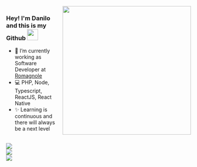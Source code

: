 <img align="right" src="https://user-images.githubusercontent.com/6164326/114714055-1e627400-9d08-11eb-98c0-cb99275c61d3.png" width="350"/>

### Hey! I'm Danilo and this is my Github <img src="https://media.giphy.com/media/hvRJCLFzcasrR4ia7z/giphy.gif" width="30px">

- 🚀 I’m currently working as Software Developer at [Romagnole](https://romagnole.com.br)
- 💻 PHP, Node, Typescript, ReactJS, React Native
- ✨ Learning is continuous and there will always be a next level

</br>
<a href="https://linkedin.com/in/danilodecanini"><img src="https://img.shields.io/badge/linkedin-0077B5.svg?style=for-the-badge&logo=linkedin&logoColor=white"></a>
</br>
<a href="https://instagram.com/danilodecanini"><img src="https://img.shields.io/badge/instagram-E4405F.svg?style=for-the-badge&logo=instagram&logoColor=white"></a>
</br>
<a href="mailto:danilodecanini@gmail.com"><img src="https://img.shields.io/badge/e‑mail-D14836.svg?style=for-the-badge&logo=GMail&logoColor=white"></a>
